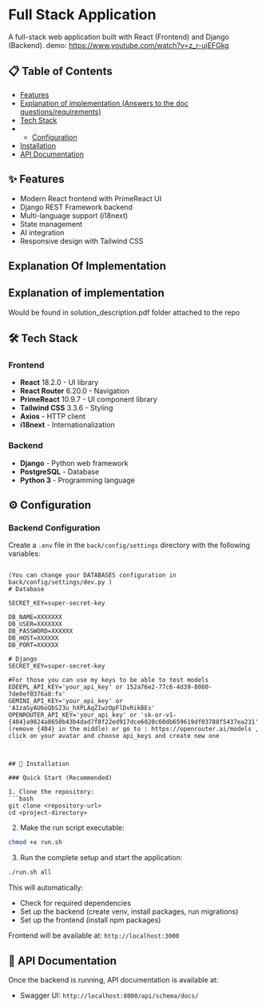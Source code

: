 # Full Stack Application

A full-stack web application built with React (Frontend) and Django (Backend).
demo: https://www.youtube.com/watch?v=z_r-ujEFGkg

## 📋 Table of Contents

- [Features](#features)
- [Explanation of implementation (Answers to the doc questions/requirements)]("Explanation-of-implementation)
- [Tech Stack](#tech-stack)
- - [Configuration](#configuration)
- [Installation](#installation)
- [API Documentation](#api-docs)

## ✨ Features

- Modern React frontend with PrimeReact UI
- Django REST Framework backend
- Multi-language support (i18next)
- State management
- AI integration
- Responsive design with Tailwind CSS
## Explanation Of Implementation

## Explanation of implementation
Would be found in solution_description.pdf folder attached to the repo
  






## 🛠 Tech Stack

### Frontend
- **React** 18.2.0 - UI library
- **React Router** 6.20.0 - Navigation
- **PrimeReact** 10.9.7 - UI component library
- **Tailwind CSS** 3.3.6 - Styling
- **Axios** - HTTP client
- **i18next** - Internationalization

### Backend
- **Django** - Python web framework
- **PostgreSQL** - Database 
- **Python 3** - Programming language


## ⚙️ Configuration

### Backend Configuration

Create a `.env` file in the `back/config/settings` directory with the following variables:

```env

(You can change your DATABASES configuration in back/config/settings/dev.py )
# Database

SECRET_KEY=super-secret-key

DB_NAME=XXXXXXX
DB_USER=XXXXXXX 
DB_PASSWORD=XXXXXX
DB_HOST=XXXXXX
DB_PORT=XXXXXX

# Django
SECRET_KEY=super-secret-key

#For those you can use my keys to be able to test models 
EDEEPL_API_KEY='your_api_key' or 152a76e2-77c6-4d39-8080-7de0ef0376a8:fx'
GEMINI_API_KEY='your_api_key' or 'AIzaSyAU6oQbS23u_hXPLAqZIwzOpFlDvRikBEs'
OPENROUTER_API_KEY='your_api_key' or 'sk-or-v1-{404}a9824a8650b43b4dad7f8f22ed917dce6020c60db659619df03788f5437ea231' (remove {404} in the middle) or go to : https://openrouter.ai/models , click on your avatar and choose api_keys and create new one 



## 🚀 Installation

### Quick Start (Recommended)

1. Clone the repository:
```bash
git clone <repository-url>
cd <project-directory>
```

2. Make the run script executable:
```bash
chmod +x run.sh
```

3. Run the complete setup and start the application:
```bash
./run.sh all
```

This will automatically:
- Check for required dependencies
- Set up the backend (create venv, install packages, run migrations)
- Set up the frontend (install npm packages)


Frontend will be available at: `http://localhost:3000`






## 📝 API Documentation

Once the backend is running, API documentation is available at:
- Swagger UI: `http://localhost:8000/api/schema/docs/`


